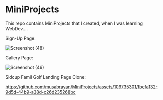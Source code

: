 # MiniProjects
This repo contains MiniProjects that I created, when I was learning WebDev....

Sign-Up Page:

![Screenshot (48)](https://github.com/musabrayan/MiniProjects/assets/109735301/0aee1f46-efa2-4437-8c9f-bcc7350887ab)

Gallery Page:

![Screenshot (46)](https://github.com/musabrayan/MiniProjects/assets/109735301/1ed11687-a800-4a59-8b89-33002237cf17)

Sidcup Famil Golf Landing Page Clone:

https://github.com/musabrayan/MiniProjects/assets/109735301/fbefa132-9d5d-44b9-a38d-c26d235268bc

